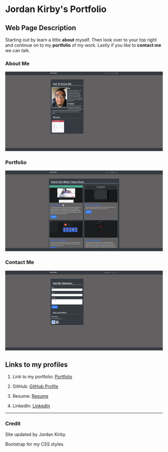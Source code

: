 # Jordan Kirby's Portfolio

## Web Page Description

Starting out by learn a little **about** myself. Then look over to your top right and continue on to my **portfolio** of my work. Lastly if you like to **contact me** we can talk. 

### About Me

![Application About Me](./Assets/Images/me.png)

### Portfolio

![Application Portfolio](./Assets/Images/workOn.png)

### Contact Me

![Application Contact Me](./Assets/Images/findMe.png)

## Links to my profiles 

1. Link to my portfolio: [Portfolio](https://feizhi255.github.io/Jordan-Portfolio/)

2. GitHub: [GitHub Profile](https://github.com/Feizhi255)

3. Resume: [Resume](./Assets/Images/JordanKirby-Resume.png)

4. LinkedIn: [LinkedIn](https://www.linkedin.com/in/jordan-kirby-b232341aa/)

------

### Credit

Site updated by Jordan Kirby.

Bootstrap for my CSS styles.